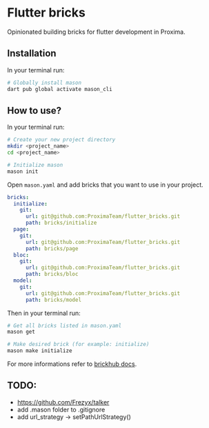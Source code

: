 # Flutter bricks

Opinionated building bricks for flutter development in Proxima.

## Installation

In your terminal run:
```bash
# Globally install mason
dart pub global activate mason_cli
```

## How to use?

In your terminal run:
```bash
# Create your new project directory
mkdir <project_name>
cd <project_name>

# Initialize mason
mason init
```

Open `mason.yaml` and add bricks that you want to use in your project.

```yaml
bricks:
  initialize:
    git: 
      url: git@github.com:ProximaTeam/flutter_bricks.git
      path: bricks/initialize
  page:
    git: 
      url: git@github.com:ProximaTeam/flutter_bricks.git
      path: bricks/page
  bloc:
    git: 
      url: git@github.com:ProximaTeam/flutter_bricks.git
      path: bricks/bloc
  model:
    git: 
      url: git@github.com:ProximaTeam/flutter_bricks.git
      path: bricks/model
```

Then in your terminal run:
```bash
# Get all bricks listed in mason.yaml
mason get

# Make desired brick (for example: initialize)
mason make initialize
```

For more informations refer to [brickhub docs](https://docs.brickhub.dev/).


## TODO:
- https://github.com/Frezyx/talker
- add .mason folder to .gitignore
- add url_strategy -> setPathUrlStrategy()
